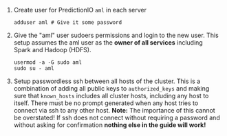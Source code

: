 
 1. Create user for PredictionIO `aml` in each server

    ```
    adduser aml # Give it some password
    ```

 2. Give the "aml" user sudoers permissions and login to the new user. This setup assumes the aml user as the **owner of all services** including Spark and Hadoop (HDFS).

    ```
    usermod -a -G sudo aml
    sudo su - aml
    ```
 3. Setup passwordless ssh between all hosts of the cluster. This is a combination of adding all public keys to `authorized_keys` and making sure that `known_hosts` includes all cluster hosts, including any host to itself. There must be no prompt generated when any host tries to connect via ssh to any other host. **Note:** The importance of this cannot be overstated! If ssh does not connect without requiring a password and without asking for confirmation **nothing else in the guide will work!**
